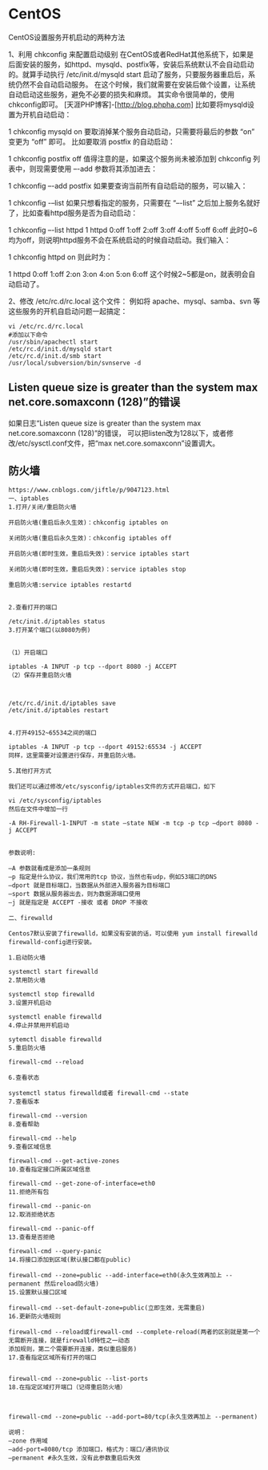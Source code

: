 # CentOS


CentOS设置服务开机启动的两种方法

1、利用 chkconfig 来配置启动级别
在CentOS或者RedHat其他系统下，如果是后面安装的服务，如httpd、mysqld、postfix等，安装后系统默认不会自动启动的。就算手动执行 /etc/init.d/mysqld start 启动了服务，只要服务器重启后，系统仍然不会自动启动服务。 在这个时候，我们就需要在安装后做个设置，让系统自动启动这些服务，避免不必要的损失和麻烦。 其实命令很简单的，使用chkconfig即可。
[天涯PHP博客]-[http://blog.phpha.com]
比如要将mysqld设置为开机自动启动：

1
chkconfig mysqld on
要取消掉某个服务自动启动，只需要将最后的参数 “on” 变更为 “off” 即可。
比如要取消 postfix 的自动启动：

1
chkconfig postfix off
值得注意的是，如果这个服务尚未被添加到 chkconfig 列表中，则现需要使用 –-add 参数将其添加进去：

1
chkconfig –-add postfix
如果要查询当前所有自动启动的服务，可以输入：

1
chkconfig -–list
如果只想看指定的服务，只需要在 “–-list” 之后加上服务名就好了，比如查看httpd服务是否为自动启动：

1
chkconfig –-list httpd
1
httpd 0:off 1:off 2:off 3:off 4:off 5:off 6:off
此时0~6均为off，则说明httpd服务不会在系统启动的时候自动启动。我们输入：

1
chkconfig httpd on
则此时为：

1
httpd 0:off 1:off 2:on 3:on 4:on 5:on 6:off
这个时候2~5都是on，就表明会自动启动了。

2、修改 /etc/rc.d/rc.local 这个文件：
例如将 apache、mysql、samba、svn 等这些服务的开机自启动问题一起搞定：

```
vi /etc/rc.d/rc.local
#添加以下命令
/usr/sbin/apachectl start
/etc/rc.d/init.d/mysqld start
/etc/rc.d/init.d/smb start
/usr/local/subversion/bin/svnserve -d
```

## Listen queue size is greater than the system max net.core.somaxconn (128)”的错误
如果日志“Listen queue size is greater than the system max net.core.somaxconn (128)”的错误， 可以把listen改为128以下，或者修改/etc/sysctl.conf文件，把“max net.core.somaxconn”设置调大。


## 防火墙

```
https://www.cnblogs.com/jiftle/p/9047123.html
一、iptables
1.打开/关闭/重启防火墙

开启防火墙(重启后永久生效)：chkconfig iptables on

关闭防火墙(重启后永久生效)：chkconfig iptables off

开启防火墙(即时生效，重启后失效)：service iptables start

关闭防火墙(即时生效，重启后失效)：service iptables stop

重启防火墙:service iptables restartd
 

2.查看打开的端口

/etc/init.d/iptables status
3.打开某个端口(以8080为例)


（1）开启端口

iptables -A INPUT -p tcp --dport 8080 -j ACCEPT 
（2）保存并重启防火墙

 

/etc/rc.d/init.d/iptables save
/etc/init.d/iptables restart
 

4.打开49152~65534之间的端口

iptables -A INPUT -p tcp --dport 49152:65534 -j ACCEPT  
同样，这里需要对设置进行保存，并重启防火墙。

5.其他打开方式

我们还可以通过修改/etc/sysconfig/iptables文件的方式开启端口，如下

vi /etc/sysconfig/iptables
然后在文件中增加一行

-A RH-Firewall-1-INPUT -m state –state NEW -m tcp -p tcp –dport 8080 -j ACCEPT
 

参数说明:

–A 参数就看成是添加一条规则
–p 指定是什么协议，我们常用的tcp 协议，当然也有udp，例如53端口的DNS
–dport 就是目标端口，当数据从外部进入服务器为目标端口
–sport 数据从服务器出去，则为数据源端口使用
–j 就是指定是 ACCEPT -接收 或者 DROP 不接收

二、firewalld

Centos7默认安装了firewalld，如果没有安装的话，可以使用 yum install firewalld firewalld-config进行安装。

1.启动防火墙

systemctl start firewalld 
2.禁用防火墙

systemctl stop firewalld
3.设置开机启动

systemctl enable firewalld
4.停止并禁用开机启动

sytemctl disable firewalld
5.重启防火墙

firewall-cmd --reload

6.查看状态

systemctl status firewalld或者 firewall-cmd --state
7.查看版本

firewall-cmd --version
8.查看帮助

firewall-cmd --help
9.查看区域信息

firewall-cmd --get-active-zones
10.查看指定接口所属区域信息

firewall-cmd --get-zone-of-interface=eth0
11.拒绝所有包

firewall-cmd --panic-on
12.取消拒绝状态

firewall-cmd --panic-off
13.查看是否拒绝

firewall-cmd --query-panic
14.将接口添加到区域(默认接口都在public)

firewall-cmd --zone=public --add-interface=eth0(永久生效再加上 --permanent 然后reload防火墙)
15.设置默认接口区域

firewall-cmd --set-default-zone=public(立即生效，无需重启)
16.更新防火墙规则

firewall-cmd --reload或firewall-cmd --complete-reload(两者的区别就是第一个无需断开连接，就是firewalld特性之一动态
添加规则，第二个需要断开连接，类似重启服务)
17.查看指定区域所有打开的端口


firewall-cmd --zone=public --list-ports
18.在指定区域打开端口（记得重启防火墙）

 

firewall-cmd --zone=public --add-port=80/tcp(永久生效再加上 --permanent)
 
说明：
–zone 作用域
–add-port=8080/tcp 添加端口，格式为：端口/通讯协议
–permanent #永久生效，没有此参数重启后失效
```